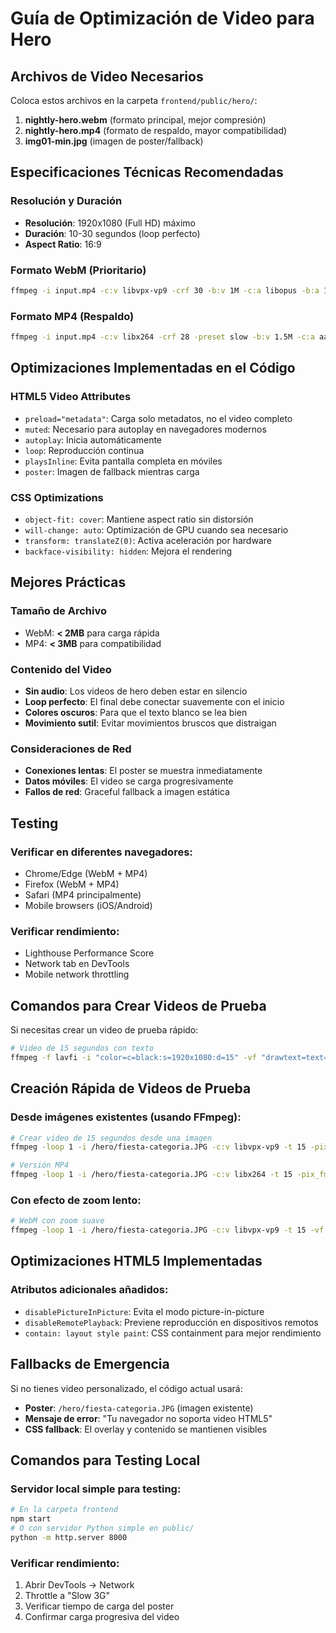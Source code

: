 # Guía de Optimización de Video para Hero

## Archivos de Video Necesarios

Coloca estos archivos en la carpeta `frontend/public/hero/`:

1. **nightly-hero.webm** (formato principal, mejor compresión)
2. **nightly-hero.mp4** (formato de respaldo, mayor compatibilidad)
3. **img01-min.jpg** (imagen de poster/fallback)

## Especificaciones Técnicas Recomendadas

### Resolución y Duración
- **Resolución**: 1920x1080 (Full HD) máximo
- **Duración**: 10-30 segundos (loop perfecto)
- **Aspect Ratio**: 16:9

### Formato WebM (Prioritario)
```bash
ffmpeg -i input.mp4 -c:v libvpx-vp9 -crf 30 -b:v 1M -c:a libopus -b:a 128k nightly-hero.webm
```

### Formato MP4 (Respaldo)
```bash
ffmpeg -i input.mp4 -c:v libx264 -crf 28 -preset slow -b:v 1.5M -c:a aac -b:a 128k nightly-hero.mp4
```

## Optimizaciones Implementadas en el Código

### HTML5 Video Attributes
- `preload="metadata"`: Carga solo metadatos, no el video completo
- `muted`: Necesario para autoplay en navegadores modernos
- `autoplay`: Inicia automáticamente
- `loop`: Reproducción continua
- `playsInline`: Evita pantalla completa en móviles
- `poster`: Imagen de fallback mientras carga

### CSS Optimizations
- `object-fit: cover`: Mantiene aspect ratio sin distorsión
- `will-change: auto`: Optimización de GPU cuando sea necesario
- `transform: translateZ(0)`: Activa aceleración por hardware
- `backface-visibility: hidden`: Mejora el rendering

## Mejores Prácticas

### Tamaño de Archivo
- WebM: **< 2MB** para carga rápida
- MP4: **< 3MB** para compatibilidad

### Contenido del Video
- **Sin audio**: Los videos de hero deben estar en silencio
- **Loop perfecto**: El final debe conectar suavemente con el inicio
- **Colores oscuros**: Para que el texto blanco se lea bien
- **Movimiento sutil**: Evitar movimientos bruscos que distraigan

### Consideraciones de Red
- **Conexiones lentas**: El poster se muestra inmediatamente
- **Datos móviles**: El video se carga progresivamente
- **Fallos de red**: Graceful fallback a imagen estática

## Testing

### Verificar en diferentes navegadores:
- Chrome/Edge (WebM + MP4)
- Firefox (WebM + MP4)  
- Safari (MP4 principalmente)
- Mobile browsers (iOS/Android)

### Verificar rendimiento:
- Lighthouse Performance Score
- Network tab en DevTools
- Mobile network throttling

## Comandos para Crear Videos de Prueba

Si necesitas crear un video de prueba rápido:

```bash
# Video de 15 segundos con texto
ffmpeg -f lavfi -i "color=c=black:s=1920x1080:d=15" -vf "drawtext=text='NIGHTLY':fontcolor=white:fontsize=100:x=(w-text_w)/2:y=(h-text_h)/2" -c:v libvpx-vp9 -crf 30 test-hero.webm
```

## Creación Rápida de Videos de Prueba

### Desde imágenes existentes (usando FFmpeg):
```bash
# Crear video de 15 segundos desde una imagen
ffmpeg -loop 1 -i /hero/fiesta-categoria.JPG -c:v libvpx-vp9 -t 15 -pix_fmt yuva420p -crf 30 -b:v 1M -an nightly-hero.webm

# Versión MP4
ffmpeg -loop 1 -i /hero/fiesta-categoria.JPG -c:v libx264 -t 15 -pix_fmt yuv420p -crf 28 -b:v 1.5M -an nightly-hero.mp4
```

### Con efecto de zoom lento:
```bash
# WebM con zoom suave
ffmpeg -loop 1 -i /hero/fiesta-categoria.JPG -c:v libvpx-vp9 -t 15 -vf "scale=2000:-1,zoompan=z='min(zoom+0.0015,1.3)':x='iw/2-(iw/zoom/2)':y='ih/2-(ih/zoom/2)':d=375" -crf 30 -b:v 1M -an nightly-hero.webm
```

## Optimizaciones HTML5 Implementadas

### Atributos adicionales añadidos:
- `disablePictureInPicture`: Evita el modo picture-in-picture
- `disableRemotePlayback`: Previene reproducción en dispositivos remotos
- `contain: layout style paint`: CSS containment para mejor rendimiento

## Fallbacks de Emergencia

Si no tienes video personalizado, el código actual usará:
- **Poster**: `/hero/fiesta-categoria.JPG` (imagen existente)
- **Mensaje de error**: "Tu navegador no soporta video HTML5"
- **CSS fallback**: El overlay y contenido se mantienen visibles

## Comandos para Testing Local

### Servidor local simple para testing:
```bash
# En la carpeta frontend
npm start
# O con servidor Python simple en public/
python -m http.server 8000
```

### Verificar rendimiento:
1. Abrir DevTools → Network
2. Throttle a "Slow 3G"
3. Verificar tiempo de carga del poster
4. Confirmar carga progresiva del video 